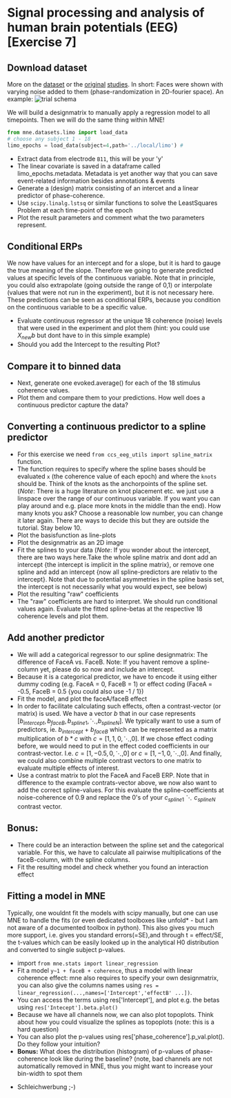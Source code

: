 # Signal processing and analysis of human brain potentials (EEG) [Exercise 7]

## Download dataset
More on the [dataset](https://datashare.is.ed.ac.uk/handle/10283/2189) or the [original](https://www.frontiersin.org/articles/10.3389/fpsyg.2010.00019/full) [studies](https://bmcneurosci.biomedcentral.com/articles/10.1186/1471-2202-9-98). 
In short: Faces were shown with varying noise added to them (phase-randomization in 2D-fourier space).
An example:
![trial schema](https://media.springernature.com/lw685/springer-static/image/art%3A10.1186%2F1471-2202-9-98/MediaObjects/12868_2008_Article_781_Fig2_HTML.jpg)

We will build a designmatrix to manually apply a regression model to all timepoints. Then we will do the same thing within MNE!

```python
from mne.datasets.limo import load_data
# choose any subject 1 - 18
limo_epochs = load_data(subject=4,path='../local/limo') #
```

- Extract data from electrode `B11`, this will be your 'y'
- The linear covariate is saved in a dataframe called limo_epochs.metadata. Metadata is yet another way that you can save event-related information besides annotations & events
- Generate a (design) matrix consisting of an intercet and a linear predictor of phase-coherence.
- Use `scipy.linalg.lstsq` or similar functions to solve the LeastSquares Problem at each time-point of the epoch
- Plot the result parameters and comment what the two parameters represent.

## Conditional ERPs
We now have values for an intercept and for a slope, but it is hard to gauge the true meaning of the slope. Therefore we going to generate predicted values at specific levels of the continuous variable. Note that in principle, you could also extrapolate (going outside the range of 0,1) or interpolate (values that were not run in the experiment), but it is not necessary here.
These predictions can be seen as conditional ERPs, because you condition on the continuous variable to be a specific value.

- Evaluate continuous regressor at the unique 18 coherence (noise) levels that were used in the experiment and plot them (hint: you could use $X_{new}b$ but dont have to in this simple example)
- Should you add the Intercept to the resulting Plot?

## Compare it to binned data
- Next, generate one evoked.average() for each of the 18 stimulus coherence values.
- Plot them and compare them to your predictions. How well does a continuous predictor capture the data?

## Converting a continuous predictor to a spline predictor
- For this exercise we need `from ccs_eeg_utils import spline_matrix` function.
- The function requires to specify where the spline bases should be evaluated `x` (the coherence value of each epoch) and where the `knots` should be. Think of the knots as the anchorpoints of the spline set. (*Note*: There is a huge literature on knot placement etc. we just use a linspace over the range of our continuous variable. If you want you can play around and e.g. place more knots in the middle than the end). How many knots you ask? Choose a reasonable low number, you can change it later again. There are ways to decide this but they are outside the tutorial. Stay below 10.
- Plot the basisfunction as line-plots
- Plot the designmatrix as an 2D image
- Fit the splines to your data (*Note*: If you wonder about the intercept, there are two ways here.Take the whole spline matrix and dont add an intercept {the intercept is implicit in the spline matrix}, or remove one spline and add an intercept {now all spline-predictors are relativ to the intercept}. Note that due to potential asymmetries in the spline basis set, the intercept is not necessarily what you would expect, see below)
- Plot the resulting "raw" coefficients
- The "raw" coefficients are hard to interpret. We should run conditional values again. Evaluate the fitted spline-betas at the respective 18 coherence levels and plot them.

## Add another predictor
- We will add a categorical regressor to our spline designmatrix: The difference of FaceA vs. FaceB. Note: If you havent remove a spline-column yet, please do so now and include an intercept.
- Because it is a categorical predictor, we have to encode it using either dummy coding (e.g. FaceA = 0, FaceB = 1) or effect coding (FaceA = -0.5, FaceB = 0.5 {you could also use -1 / 1})
- Fit the model, and plot the faceA/faceB effect
- In order to facilitate calculating such effects, often a contrast-vector (or matrix) is used. We have a vector $b$ that in our case represents $[b_{intercept},b_{faceB},b_{spline1}, \ddots, b_{splineN}]$. We typically want to use a sum of predictors, ie. $b_{intercept}$ + $b_{faceB}$ which can be represented as a matrix multiplication of $b*c$ with $c = [1,1,0,\ddots,0]$. If we chose effect coding before, we would need to put in the effect coded coefficients in our contrast-vector. I.e. $c = [1,-0.5,0,\ddots,0]$ or $c = [1,-1,0,\ddots,0]$. And finally, we could also combine multiple contrast vectors to one matrix to evaluate multiple effects of interest.
- Use a contrast matrix to plot the FaceA and FaceB ERP. Note that in difference to the example contrats-vector above, we now also want to add the correct spline-values. For this evaluate the spline-coefficients at noise-coherence of 0.9 and replace the 0's of your $c_{spline1} \ddots c_{splineN}$ contrast vector.

## Bonus:
- There could be an interaction between the spline set and the categorical variable. For this, we have to calculate all pairwise multiplications of the faceB-column, with the spline columns.
- Fit the resulting model and check whether you found an interaction effect

## Fitting a model in MNE
Typically, one wouldnt fit the models with scipy manually, but one can use MNE to handle the fits (or even dedicated toolboxes like unfold* - but I am not aware of a documented toolbox in python). This also gives you much more support, i.e. gives you standard errors(=SE),and through t = effect/SE, the t-values which can be easily looked up in the analytical H0 distribution and converted to single subject p-values.

- import `from mne.stats import linear_regression`
- Fit a model `y~1 + faceB + coherence`, thus a model with linear coherence effect: mne also requires to specify your own designmatrix, you can also give the columns names using `res = linear_regression(...,names=['Intercept','effectB' ...])`.
- You can access the terms using res['Intercept'], and plot e.g. the betas using `res['Intecept'].beta.plot()`
- Because we have all channels now, we can also plot topoplots. Think about how you could visualize the splines as topoplots (note: this is a hard question)
- You can also plot the p-values using res['phase_coherence'].p_val.plot(). Do they follow your intuition? 
- **Bonus:** What does the distribution (histogram) of p-values of phase-coherence look like during the baseline? (note, bad channels are not automatically removed in MNE, thus you might want to increase your bin-width to spot them

* Schleichwerbung ;-)
